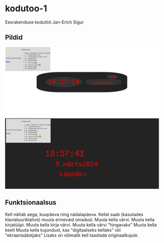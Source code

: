 # kodutoo-1

Eesrakenduse kodutöö Jan-Erich Sigur

## Pildid

![Esimene pilt, väike kell](image.png)
![Teine pilt, Täisekraanil](image-1.png)

## Funktsionaalsus

Kell näitab aega, kuupäeva ning nädalapäeva.
Kellal saab (kasutades klaviatuuriklahve) muuta erinevaid omadusi.
Muuta kella värvi.
Muuta kella kirjatüüpi.
Muuta kella kirja värvi.
Muuta kella värvi "hingavaks"
Muuta kella keelt
Muuta kella kujundust, kas "digitaalseks kellaks" või "ekraanisäästjaks"
Lisaks on võimalik kell taastada originaalkujule.
